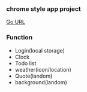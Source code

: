 ### chrome style app project
[Go URL](https://mi222ng.github.io/momemtum-ming/)

### Function
- Login(local storage)
- Clock
- Todo list
- weather(icon/location)
- Quote(landom)
- background(landom)
